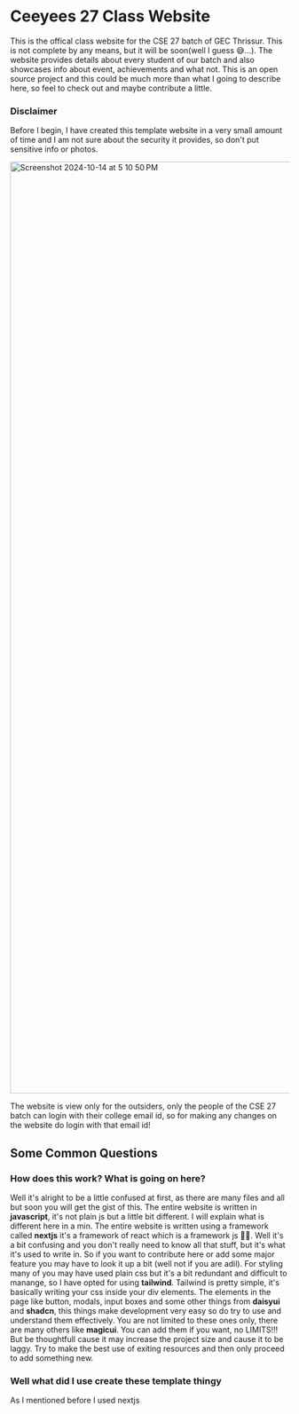 # Ceeyees 27 Class Website

This is the offical class website for the CSE 27 batch of GEC Thrissur. This is not complete by any means, but it will be soon(well I guess 😅...). The website provides details about every student of our batch and also showcases info about event, achievements and what not. This is an open source project and this could be much more than what I going to describe here, so feel to check out and maybe contribute a little.

### Disclaimer
Before I begin, I have created this template website in a very small amount of time and I am not sure about the security it provides, so don't put sensitive info or photos.

<img width="1680" alt="Screenshot 2024-10-14 at 5 10 50 PM" src="https://github.com/user-attachments/assets/ef3a2b89-3d5a-4cf4-a543-7514530355c1">

The website is view only for the outsiders, only the people of the CSE 27 batch can login with their college email id, so for making any changes on the website do login with that email id!

## Some Common Questions

### How does this work? What is going on here?

Well it's alright to be a little confused at first, as there are many files and all but soon you will get the gist of this. The entire website is written in **javascript**, it's not plain js but a little bit different. I will explain what is different here in a min. The entire website is written using a framework called **nextjs** it's a framework of react which is a framework js 😵‍💫. Well it's a bit confusing and you don't really need to know all that stuff, but it's what it's used to write in. So if you want to contribute here or add some major feature you may have to look it up a bit (well not if you are adil). For styling many of you may have used plain css but it's a bit redundant and difficult to manange, so I have opted for using **tailwind**. Tailwind is pretty simple, it's basically writing your css inside your div elements. The elements in the page like button, modals, input boxes and some other things from **daisyui** and **shadcn**, this things make development very easy so do try to use and understand them effectively. You are not limited to these ones only, there are many others like **magicui**. You can add them if you want, no LIMITS!!! But be thoughtfull cause it may increase the project size and cause it to be laggy. Try to make the best use of exiting resources and then only proceed to add something new.

### Well what did I use create these template thingy

As I mentioned before I used nextjs
